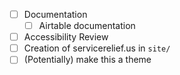 - [ ] Documentation
    - [ ] Airtable documentation
- [ ] Accessibility Review
- [ ] Creation of servicerelief.us in `site/`
- [ ] (Potentially) make this a theme
